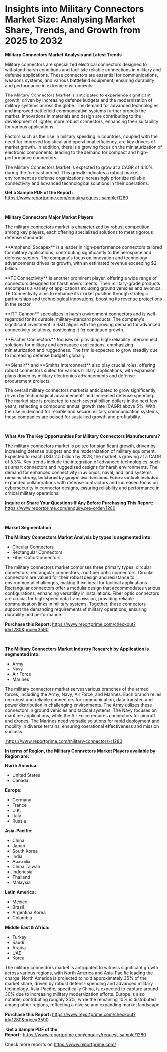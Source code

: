 <p><h1>Insights into Military Connectors Market Size: Analysing Market Share, Trends, and Growth from 2025 to 2032</h1></p><p><strong>Military Connectors Market Analysis and Latest Trends</strong></p>
<p><p>Military connectors are specialized electrical connectors designed to withstand harsh conditions and facilitate reliable connections in military and defense applications. These connectors are essential for communications, weapons systems, and various battlefield equipment, ensuring durability and performance in extreme environments.</p><p>The Military Connectors Market is anticipated to experience significant growth, driven by increasing defense budgets and the modernization of military systems across the globe. The demand for advanced technologies and improved battlefield communication systems further propels the market. Innovations in materials and design are contributing to the development of lighter, more robust connectors, enhancing their suitability for various applications.</p><p>Factors such as the rise in military spending in countries, coupled with the need for improved logistical and operational efficiency, are key drivers of market growth. In addition, there is a growing focus on the miniaturization of electronic components, leading to the demand for compact and high-performance connectors.</p><p>The Military Connectors Market is expected to grow at a CAGR of 4.10% during the forecast period. This growth indicates a robust market environment as defense organizations increasingly prioritize reliable connectivity and advanced technological solutions in their operations.</p></p>
<p><strong>Get a Sample PDF of the Report:&nbsp;</strong> <a href="https://www.reportprime.com/enquiry/request-sample/1280?utm_campaign=2564&utm_medium=2&utm_source=Github&utm_content=ia&utm_term=18032025&utm_id=military-connectors">https://www.reportprime.com/enquiry/request-sample/1280</a></p>
<p>&nbsp;</p>
<p><strong>Military Connectors Major Market Players</strong></p>
<p><p>The military connectors market is characterized by robust competition among key players, each offering specialized solutions to meet rigorous defense standards. </p><p>**Amphenol Socapex** is a leader in high-performance connectors tailored for military applications, contributing significantly to the aerospace and defense sectors. The company's focus on innovation and technology advancements drives its growth, with an estimated revenue exceeding $2 billion. </p><p>**TE Connectivity** is another prominent player, offering a wide range of connectors designed for harsh environments. Their military-grade products encompass a variety of applications including ground vehicles and avionics. TE Connectivity aims to enhance its market position through strategic partnerships and technological innovations, boosting its revenue projections in the sector.</p><p>**ITT Cannon** specializes in harsh environment connectors and is well-regarded for its durable, military-standard products. The company’s significant investment in R&D aligns with the growing demand for advanced connectivity solutions, positioning it for continued growth.</p><p>**Fischer Connectors** focuses on providing high-reliability interconnect solutions for military and aerospace applications, emphasizing miniaturization and ruggedness. The firm is expected to grow steadily due to increasing defense budgets globally.</p><p>**Glenair** and **Smiths Interconnect** also play crucial roles, offering robust connectors suited for various military applications, with expansion plans driven by military electronics advancements and defense procurement projects.</p><p>The overall military connectors market is anticipated to grow significantly, driven by technological advancements and increased defense spending. The market size is projected to reach several billion dollars in the next few years, reflecting a compound annual growth rate (CAGR) above 5%. With the rise in demand for reliable and secure military communication systems, these companies are poised for sustained growth and profitability.</p></p>
<p>&nbsp;</p>
<p><strong>What Are The Key Opportunities For Military Connectors Manufacturers?</strong></p>
<p><p>The military connectors market is poised for significant growth, driven by increasing defense budgets and the modernization of military equipment. Expected to reach USD 2.5 billion by 2028, the market is growing at a CAGR of 5.3%. Key trends include the integration of advanced technologies, such as smart connectors and ruggedized designs for harsh environments. The demand for enhanced connectivity in avionics, naval, and land systems remains strong, bolstered by geopolitical tensions. Future outlook includes expanded collaborations with defense contractors and increased focus on cybersecurity in connector designs, ensuring reliability and performance in critical military operations.</p></p>
<p><strong>Inquire or Share Your Questions If Any Before Purchasing This Report:</strong> <a href="https://www.reportprime.com/enquiry/pre-order/1280?utm_campaign=2564&utm_medium=2&utm_source=Github&utm_content=ia&utm_term=18032025&utm_id=military-connectors">https://www.reportprime.com/enquiry/pre-order/1280</a></p>
<p>&nbsp;</p>
<p><strong>Market Segmentation</strong></p>
<p><strong>The Military Connectors Market Analysis by types is segmented into:</strong></p>
<p><ul><li>Circular Connectors</li><li>Rectangular Connectors</li><li>Fiber Optic Connectors</li></ul></p>
<p><p>The military connectors market comprises three primary types: circular connectors, rectangular connectors, and fiber optic connectors. Circular connectors are valued for their robust design and resistance to environmental challenges, making them ideal for tactical applications. Rectangular connectors offer a modular design that accommodates various configurations, enhancing versatility in installations. Fiber optic connectors are crucial for high-speed data transmission, providing reliable communication links in military systems. Together, these connectors support the demanding requirements of military operations, ensuring durability and performance.</p></p>
<p><strong>Purchase this Report:&nbsp;</strong><a href="https://www.reportprime.com/checkout?id=1280&price=3590&utm_campaign=2564&utm_medium=2&utm_source=Github&utm_content=ia&utm_term=18032025&utm_id=military-connectors">https://www.reportprime.com/checkout?id=1280&price=3590</a></p>
<p>&nbsp;</p>
<p><strong>The Military Connectors Market Industry Research by Application is segmented into:</strong></p>
<p><ul><li>Army</li><li>Navy</li><li>Air Force</li><li>Marines</li></ul></p>
<p><p>The military connectors market serves various branches of the armed forces, including the Army, Navy, Air Force, and Marines. Each branch relies on robust and reliable connectors for communication, data transfer, and power distribution in challenging environments. The Army utilizes these connectors in ground vehicles and tactical systems. The Navy focuses on maritime applications, while the Air Force requires connectors for aircraft and drones. The Marines need versatile solutions for rapid deployment and mobility in diverse terrains, ensuring operational effectiveness and mission success.</p></p>
<p><a href="https://www.reportprime.com/military-connectors-r1280?utm_campaign=2564&utm_medium=2&utm_source=Github&utm_content=ia&utm_term=18032025&utm_id=military-connectors">&nbsp;https://www.reportprime.com/military-connectors-r1280</a></p>
<p><strong>In terms of Region, the Military Connectors Market Players available by Region are:</strong></p>
<p>
    <p> <strong> North America: </strong>
        <ul>
            <li>United States</li>
            <li>Canada</li>
        </ul>
        </p> 
    <p> <strong> Europe: </strong>
        <ul>
            <li>Germany</li>
            <li>France</li>
            <li>U.K.</li>
            <li>Italy</li>
            <li>Russia</li>
        </ul>
        </p> 
    <p> <strong> Asia-Pacific: </strong>
        <ul>
            <li>China</li>
            <li>Japan</li>
            <li>South Korea</li>
            <li>India</li>
            <li>Australia</li>
            <li>China Taiwan</li>
            <li>Indonesia</li>
            <li>Thailand</li>
            <li>Malaysia</li>
        </ul>
        </p> 
    <p> <strong> Latin America: </strong>
        <ul>
            <li>Mexico</li>
            <li>Brazil</li>
            <li>Argentina Korea</li>
            <li>Colombia</li>
        </ul>
        </p> 
    <p> <strong> Middle East & Africa: </strong>
        <ul>
            <li>Turkey</li>
            <li>Saudi</li>
            <li>Arabia</li>
            <li>UAE</li>
            <li>Korea</li>
        </ul>
    </p>
    </p>
<p><p>The military connectors market is anticipated to witness significant growth across various regions, with North America and Asia-Pacific leading the charge. North America is projected to hold approximately 35% of the market share, driven by robust defense spending and advanced military technology. Asia-Pacific, specifically China, is expected to capture around 30% due to increasing military modernization efforts. Europe is also notable, contributing roughly 25%, while the remaining 10% is distributed among other regions, reflecting a diverse and expanding market landscape.</p></p>
<p><strong>Purchase this Report: </strong><a href="https://www.reportprime.com/checkout?id=1280&price=3590&utm_campaign=2564&utm_medium=2&utm_source=Github&utm_content=ia&utm_term=18032025&utm_id=military-connectors">https://www.reportprime.com/checkout?id=1280&price=3590</a></p>
<p>&nbsp;<strong>Get a Sample PDF of the Report:&nbsp;&nbsp;</strong><a href="https://www.reportprime.com/enquiry/request-sample/1280?utm_campaign=2564&utm_medium=2&utm_source=Github&utm_content=ia&utm_term=18032025&utm_id=military-connectors">https://www.reportprime.com/enquiry/request-sample/1280</a></p>
<p><strong></strong></p>
<p>Check more reports on <a href="https://www.reportprime.com/?utm_campaign=2564&utm_medium=2&utm_source=Github&utm_content=ia&utm_term=18032025&utm_id=military-connectors">https://www.reportprime.com/</a></p>